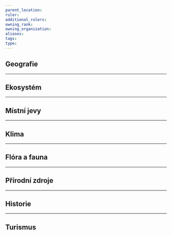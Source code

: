 ```yaml
---
parent_location: 
ruler: 
additional_rulers: 
owning_rank: 
owning_organization: 
aliases: 
tags: 
type:
---
```

## Geografie


---
## Ekosystém


---
## Místní jevy


---
## Klima


---
## Flóra a fauna


---
## Přírodní zdroje


---
## Historie


---
## Turismus